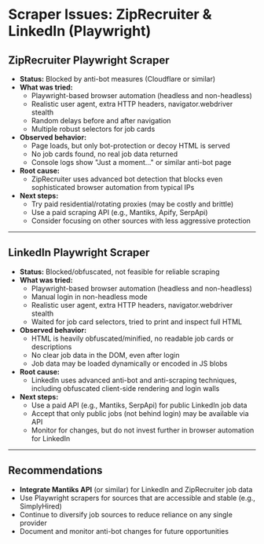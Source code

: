 # Scraper Issues: ZipRecruiter & LinkedIn (Playwright)

## ZipRecruiter Playwright Scraper

- **Status:** Blocked by anti-bot measures (Cloudflare or similar)
- **What was tried:**
  - Playwright-based browser automation (headless and non-headless)
  - Realistic user agent, extra HTTP headers, navigator.webdriver stealth
  - Random delays before and after navigation
  - Multiple robust selectors for job cards
- **Observed behavior:**
  - Page loads, but only bot-protection or decoy HTML is served
  - No job cards found, no real job data returned
  - Console logs show "Just a moment..." or similar anti-bot page
- **Root cause:**
  - ZipRecruiter uses advanced bot detection that blocks even sophisticated browser automation from typical IPs
- **Next steps:**
  - Try paid residential/rotating proxies (may be costly and brittle)
  - Use a paid scraping API (e.g., Mantiks, Apify, SerpApi)
  - Consider focusing on other sources with less aggressive protection

---

## LinkedIn Playwright Scraper

- **Status:** Blocked/obfuscated, not feasible for reliable scraping
- **What was tried:**
  - Playwright-based browser automation (headless and non-headless)
  - Manual login in non-headless mode
  - Realistic user agent, extra HTTP headers, navigator.webdriver stealth
  - Waited for job card selectors, tried to print and inspect full HTML
- **Observed behavior:**
  - HTML is heavily obfuscated/minified, no readable job cards or descriptions
  - No clear job data in the DOM, even after login
  - Job data may be loaded dynamically or encoded in JS blobs
- **Root cause:**
  - LinkedIn uses advanced anti-bot and anti-scraping techniques, including obfuscated client-side rendering and login walls
- **Next steps:**
  - Use a paid API (e.g., Mantiks, SerpApi) for public LinkedIn job data
  - Accept that only public jobs (not behind login) may be available via API
  - Monitor for changes, but do not invest further in browser automation for LinkedIn

---

## Recommendations

- **Integrate Mantiks API** (or similar) for LinkedIn and ZipRecruiter job data
- Use Playwright scrapers for sources that are accessible and stable (e.g., SimplyHired)
- Continue to diversify job sources to reduce reliance on any single provider
- Document and monitor anti-bot changes for future opportunities 